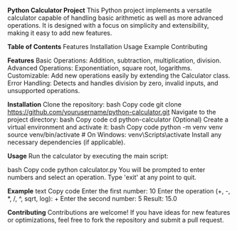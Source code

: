 **Python Calculator Project**
This Python project implements a versatile calculator capable of handling basic arithmetic as well as more advanced operations. It is designed with a focus on simplicity and extensibility, making it easy to add new features.

**Table of Contents**
Features
Installation
Usage
Example
Contributing

**Features**
Basic Operations: Addition, subtraction, multiplication, division.
Advanced Operations: Exponentiation, square root, logarithms.
Customizable: Add new operations easily by extending the Calculator class.
Error Handling: Detects and handles division by zero, invalid inputs, and unsupported operations.

**Installation**
Clone the repository:
bash
Copy code
git clone https://github.com/yourusername/python-calculator.git
Navigate to the project directory:
bash
Copy code
cd python-calculator
(Optional) Create a virtual environment and activate it:
bash
Copy code
python -m venv venv
source venv/bin/activate  # On Windows: venv\Scripts\activate
Install any necessary dependencies (if applicable).

**Usage**
Run the calculator by executing the main script:

bash
Copy code
python calculator.py
You will be prompted to enter numbers and select an operation. Type 'exit' at any point to quit.

**Example**
text
Copy code
Enter the first number: 10
Enter the operation (+, -, *, /, ^, sqrt, log): +
Enter the second number: 5
Result: 15.0

**Contributing**
Contributions are welcome! If you have ideas for new features or optimizations, feel free to fork the repository and submit a pull request.


